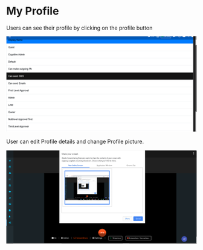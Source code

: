 # My Profile

Users can see their profile by clicking on the profile button

![](../.gitbook/assets/image%20%28247%29.png)

User can edit Profile details and change Profile picture.

![](../.gitbook/assets/image%20%2896%29.png)

